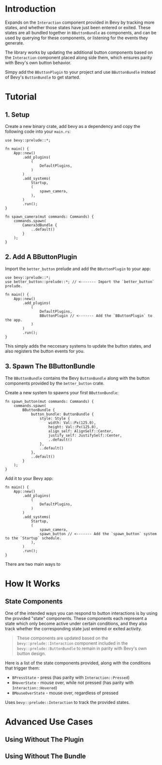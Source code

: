 # Introduction

Expands on the `Interaction` component provided in Bevy by tracking more states, and whether those states have just been entered or exited.
These states are all bundled together in `BButtonBundle` as components, and can be used by querying for these components, or listening for the events they generate.

The library works by updating the additional button components based on the `Interaction` component placed along side them, which ensures parity with Bevy's own button behavior.

Simpy add the `BButtonPlugin` to your project and use `BButtonBundle` instead of Bevy's `ButtonBundle` to get started.

# Tutorial

## 1. Setup

Create a new binary crate, add bevy as a dependency and copy the following code into your `main.rs`:

```
use bevy::prelude::*;

fn main() {
    App::new()
        .add_plugins(
            (
                DefaultPlugins,
            )
        )
        .add_systems(
            Startup,
            (
                spawn_camera,
            ),
        )
        .run();
}

fn spawn_camera(mut commands: Commands) {
    commands.spawn(
        Camera3dBundle {
            ..default()
        }
    );
}
```

## 2. Add A BButtonPlugin

Import the `better_button` prelude and add the `BButtonPlugin` to your app:

```
use bevy::prelude::*;
use better_button::prelude::*; // <------- Import the `better_button` prelude.

fn main() {
    App::new()
        .add_plugins(
            (
                DefaultPlugins,
                BButtonPlugin // <------- Add the `BButtonPlugin` to the app.
            )
        )
        .run();
}
```

This simply adds the neccesary systems to update the button states, and also registers the button events for you.

## 3. Spawn The BButtonBundle

The `BButtonBundle` contains the Bevy `ButtonBundle` along with the button components provided by the `better_button` crate.

Create a new system to spawns your first `BButtonBundle`:

```
fn spawn_button(mut commands: Commands) {
    commands.spawn(
        BButtonBundle {
            button_bundle: ButtonBundle {
                style: Style {
                    width: Val::Px(125.0),
                    height: Val::Px(125.0),
                    align_self: AlignSelf::Center,
                    justify_self: JustifySelf::Center,
                    ..default()
                },
                ..default()
            },
            ..default()
        }
    );
}
```

Add it to your Bevy app:

```
fn main() {
    App::new()
        .add_plugins(
            (
                DefaultPlugins,
            )
        )
        .add_systems(
            Startup,
            (
                spawn_camera,
                spawn_button // <------- Add the `spawn_button` system to the `Startup` schedule.
            ),
        )
        .run();
}
```


There are two main ways to 

# How It Works

## State Components

One of the intended ways you can respond to button interactions is by using the provided "state" components. 
These components each represent a state which only become active under certain conditions, 
and they also track whether the corresponding state just entered or exited activity.

> These components are updated based on the `bevy::prelude::Interaction` component included in the `bevy::prelude::ButtonBundle` to remain in parity with Bevy's own button design.

Here is a list of the state components provided, along with the conditions that trigger them:
 - `BPressState` - press (has parity with `Interaction::Pressed`)
 - `BHoverState` - mouse over, while not pressed (has parity with `Interaction::Hovered`)
 - `BMouseOverState` - mouse over, regardless of pressed

Uses `bevy::prelude::Interaction` to track the provided states.

# Advanced Use Cases
## Using Without The Plugin
## Using Without The Bundle
